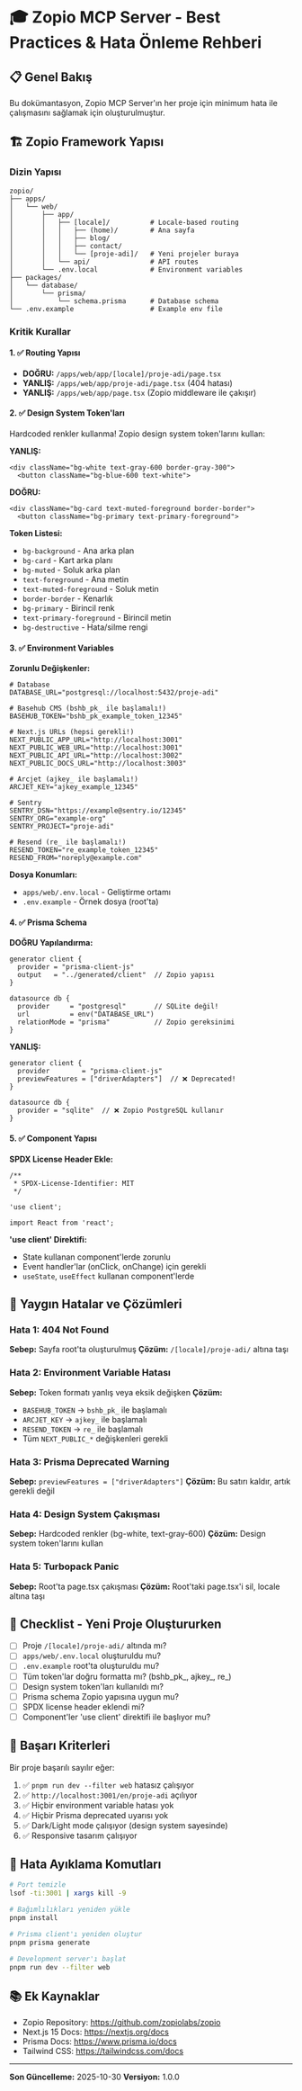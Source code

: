# 🎓 Zopio MCP Server - Best Practices & Hata Önleme Rehberi

## 📋 Genel Bakış

Bu dokümantasyon, Zopio MCP Server'ın her proje için minimum hata ile çalışmasını sağlamak için oluşturulmuştur.

## 🏗️ Zopio Framework Yapısı

### Dizin Yapısı
```
zopio/
├── apps/
│   └── web/
│       ├── app/
│       │   ├── [locale]/          # Locale-based routing
│       │   │   ├── (home)/        # Ana sayfa
│       │   │   ├── blog/
│       │   │   ├── contact/
│       │   │   └── [proje-adi]/   # Yeni projeler buraya
│       │   └── api/               # API routes
│       └── .env.local             # Environment variables
├── packages/
│   └── database/
│       └── prisma/
│           └── schema.prisma      # Database schema
└── .env.example                   # Example env file
```

### Kritik Kurallar

#### 1. ✅ Routing Yapısı
- **DOĞRU:** `/apps/web/app/[locale]/proje-adi/page.tsx`
- **YANLIŞ:** `/apps/web/app/proje-adi/page.tsx` (404 hatası)
- **YANLIŞ:** `/apps/web/app/page.tsx` (Zopio middleware ile çakışır)

#### 2. ✅ Design System Token'ları
Hardcoded renkler kullanma! Zopio design system token'larını kullan:

**YANLIŞ:**
```tsx
<div className="bg-white text-gray-600 border-gray-300">
  <button className="bg-blue-600 text-white">
```

**DOĞRU:**
```tsx
<div className="bg-card text-muted-foreground border-border">
  <button className="bg-primary text-primary-foreground">
```

**Token Listesi:**
- `bg-background` - Ana arka plan
- `bg-card` - Kart arka planı
- `bg-muted` - Soluk arka plan
- `text-foreground` - Ana metin
- `text-muted-foreground` - Soluk metin
- `border-border` - Kenarlık
- `bg-primary` - Birincil renk
- `text-primary-foreground` - Birincil metin
- `bg-destructive` - Hata/silme rengi

#### 3. ✅ Environment Variables

**Zorunlu Değişkenler:**
```env
# Database
DATABASE_URL="postgresql://localhost:5432/proje-adi"

# Basehub CMS (bshb_pk_ ile başlamalı!)
BASEHUB_TOKEN="bshb_pk_example_token_12345"

# Next.js URLs (hepsi gerekli!)
NEXT_PUBLIC_APP_URL="http://localhost:3001"
NEXT_PUBLIC_WEB_URL="http://localhost:3001"
NEXT_PUBLIC_API_URL="http://localhost:3002"
NEXT_PUBLIC_DOCS_URL="http://localhost:3003"

# Arcjet (ajkey_ ile başlamalı!)
ARCJET_KEY="ajkey_example_12345"

# Sentry
SENTRY_DSN="https://example@sentry.io/12345"
SENTRY_ORG="example-org"
SENTRY_PROJECT="proje-adi"

# Resend (re_ ile başlamalı!)
RESEND_TOKEN="re_example_token_12345"
RESEND_FROM="noreply@example.com"
```

**Dosya Konumları:**
- `apps/web/.env.local` - Geliştirme ortamı
- `.env.example` - Örnek dosya (root'ta)

#### 4. ✅ Prisma Schema

**DOĞRU Yapılandırma:**
```prisma
generator client {
  provider = "prisma-client-js"
  output   = "../generated/client"  // Zopio yapısı
}

datasource db {
  provider     = "postgresql"       // SQLite değil!
  url          = env("DATABASE_URL")
  relationMode = "prisma"           // Zopio gereksinimi
}
```

**YANLIŞ:**
```prisma
generator client {
  provider        = "prisma-client-js"
  previewFeatures = ["driverAdapters"]  // ❌ Deprecated!
}

datasource db {
  provider = "sqlite"  // ❌ Zopio PostgreSQL kullanır
}
```

#### 5. ✅ Component Yapısı

**SPDX License Header Ekle:**
```tsx
/**
 * SPDX-License-Identifier: MIT
 */

'use client';

import React from 'react';
```

**'use client' Direktifi:**
- State kullanan component'lerde zorunlu
- Event handler'lar (onClick, onChange) için gerekli
- `useState`, `useEffect` kullanan component'lerde

## 🚨 Yaygın Hatalar ve Çözümleri

### Hata 1: 404 Not Found
**Sebep:** Sayfa root'ta oluşturulmuş
**Çözüm:** `/[locale]/proje-adi/` altına taşı

### Hata 2: Environment Variable Hatası
**Sebep:** Token formatı yanlış veya eksik değişken
**Çözüm:** 
- `BASEHUB_TOKEN` → `bshb_pk_` ile başlamalı
- `ARCJET_KEY` → `ajkey_` ile başlamalı
- `RESEND_TOKEN` → `re_` ile başlamalı
- Tüm `NEXT_PUBLIC_*` değişkenleri gerekli

### Hata 3: Prisma Deprecated Warning
**Sebep:** `previewFeatures = ["driverAdapters"]`
**Çözüm:** Bu satırı kaldır, artık gerekli değil

### Hata 4: Design System Çakışması
**Sebep:** Hardcoded renkler (bg-white, text-gray-600)
**Çözüm:** Design system token'larını kullan

### Hata 5: Turbopack Panic
**Sebep:** Root'ta page.tsx çakışması
**Çözüm:** Root'taki page.tsx'i sil, locale altına taşı

## 📝 Checklist - Yeni Proje Oluştururken

- [ ] Proje `/[locale]/proje-adi/` altında mı?
- [ ] `apps/web/.env.local` oluşturuldu mu?
- [ ] `.env.example` root'ta oluşturuldu mu?
- [ ] Tüm token'lar doğru formatta mı? (bshb_pk_, ajkey_, re_)
- [ ] Design system token'ları kullanıldı mı?
- [ ] Prisma schema Zopio yapısına uygun mu?
- [ ] SPDX license header eklendi mi?
- [ ] Component'ler 'use client' direktifi ile başlıyor mu?

## 🎯 Başarı Kriterleri

Bir proje başarılı sayılır eğer:

1. ✅ `pnpm run dev --filter web` hatasız çalışıyor
2. ✅ `http://localhost:3001/en/proje-adi` açılıyor
3. ✅ Hiçbir environment variable hatası yok
4. ✅ Hiçbir Prisma deprecated uyarısı yok
5. ✅ Dark/Light mode çalışıyor (design system sayesinde)
6. ✅ Responsive tasarım çalışıyor

## 🔧 Hata Ayıklama Komutları

```bash
# Port temizle
lsof -ti:3001 | xargs kill -9

# Bağımlılıkları yeniden yükle
pnpm install

# Prisma client'ı yeniden oluştur
pnpm prisma generate

# Development server'ı başlat
pnpm run dev --filter web
```

## 📚 Ek Kaynaklar

- Zopio Repository: https://github.com/zopiolabs/zopio
- Next.js 15 Docs: https://nextjs.org/docs
- Prisma Docs: https://www.prisma.io/docs
- Tailwind CSS: https://tailwindcss.com/docs

---

**Son Güncelleme:** 2025-10-30
**Versiyon:** 1.0.0
